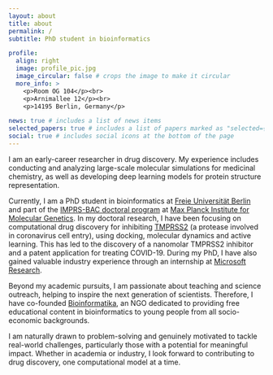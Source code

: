 ```yaml
---
layout: about
title: about
permalink: /
subtitle: PhD student in bioinformatics

profile:
  align: right
  image: profile_pic.jpg
  image_circular: false # crops the image to make it circular
  more_info: >
    <p>Room OG 104</p><br>
    <p>Arnimallee 12</p><br>
    <p>14195 Berlin, Germany</p>

news: true # includes a list of news items
selected_papers: true # includes a list of papers marked as "selected={true}"
social: true # includes social icons at the bottom of the page
---
```


<p>I am an early-career researcher in drug discovery. My experience includes conducting and analyzing large-scale molecular simulations for medicinal chemistry, as well as developing deep learning models for protein structure representation.</p>

<p>
  Currently, I am a PhD student in bioinformatics at <a href="https://www.fu-berlin.de/">Freie Universität Berlin</a> and part of the <a href="https://www.molgen.mpg.de/IMPRS">IMPRS-BAC doctoral program</a> at <a href="https://www.molgen.mpg.de/">Max Planck Institute for Molecular Genetics</a>. In my doctoral research, I have been focusing on computational drug discovery for inhibiting
  <a href="https://www.uniprot.org/uniprotkb/O15393/">TMPRSS2</a> (a protease involved in coronavirus cell entry), using docking, molecular dynamics and active learning. This has led to the discovery of a nanomolar TMPRSS2 inhibitor and a patent application for treating COVID-19. During my PhD, I have also gained valuable industry experience through an internship at
  <a href="https://www.microsoft.com/en-us/research/lab/microsoft-research-ai-for-science/">Microsoft Research</a>.
</p>

<p>Beyond my academic pursuits, I am passionate about teaching and science outreach, helping to inspire the next generation of scientists. Therefore, I have co-founded <a href="https://bioinform-org.github.io/">Bioinformatika</a>, an NGO dedicated to providing free educational content in bioinformatics to young people from all socio-economic backgrounds.</p>

<p>I am naturally drawn to problem-solving and genuinely motivated to tackle real-world challenges, particularly those with a potential for meaningful impact. Whether in academia or industry, I look forward to contributing to drug discovery, one computational model at a time.</p>
